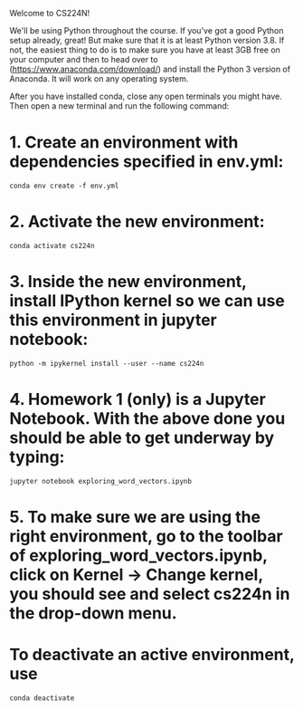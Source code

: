 
Welcome to CS224N!

We'll be using Python throughout the course. If you've got a good Python setup already, great! But make sure that it is at least Python version 3.8. If not, the easiest thing to do is to make sure you have at least 3GB free on your computer and then to head over to (https://www.anaconda.com/download/) and install the Python 3 version of Anaconda. It will work on any operating system.

After you have installed conda, close any open terminals you might have. Then open a new terminal and run the following command:

# 1. Create an environment with dependencies specified in env.yml:
    conda env create -f env.yml

# 2. Activate the new environment:
    conda activate cs224n
    
# 3. Inside the new environment, install IPython kernel so we can use this environment in jupyter notebook: 
 
    python -m ipykernel install --user --name cs224n


# 4. Homework 1 (only) is a Jupyter Notebook. With the above done you should be able to get underway by typing:

    jupyter notebook exploring_word_vectors.ipynb
    
# 5. To make sure we are using the right environment, go to the toolbar of exploring_word_vectors.ipynb, click on Kernel -> Change kernel, you should see and select cs224n in the drop-down menu.

# To deactivate an active environment, use
    conda deactivate
